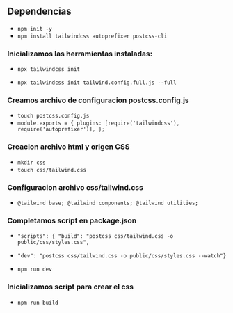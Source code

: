 ## Dependencias

- `npm init -y`
- `npm install tailwindcss autoprefixer postcss-cli`

### Inicializamos las herramientas instaladas:

<!-- Genera archivo configuracion vacio de nombre tailwind.config.js -->

- `npx tailwindcss init`
<!-- Genera archivo configuracion completo -->
- `npx tailwindcss init tailwind.config.full.js --full`

<!-- Plugin recomendado para VSCode: Tailwind CSS IntelliSense -->

### Creamos archivo de configuracion postcss.config.js

<!-- Instrucciones archivo postcss.config.js: -->

- `touch postcss.config.js`
- `module.exports = { plugins: [require('tailwindcss'), require('autoprefixer')], };`

### Creacion archivo html y origen CSS

- `mkdir css`
- `touch css/tailwind.css`

### Configuracion archivo css/tailwind.css

- `@tailwind base; @tailwind components; @tailwind utilities;`

### Completamos script en package.json

- `"scripts": { "build": "postcss css/tailwind.css -o public/css/styles.css",`
<!-- Para autoregenerar el tailwind.css cuando creamos paquetes -->
- `"dev": "postcss css/tailwind.css -o public/css/styles.css --watch"}`
<!-- Ejecutar para compilar -->
- `npm run dev`

### Inicializamos script para crear el css

<!-- genera una directorio css con su styels.css en la carpeta public -->

- `npm run build`
